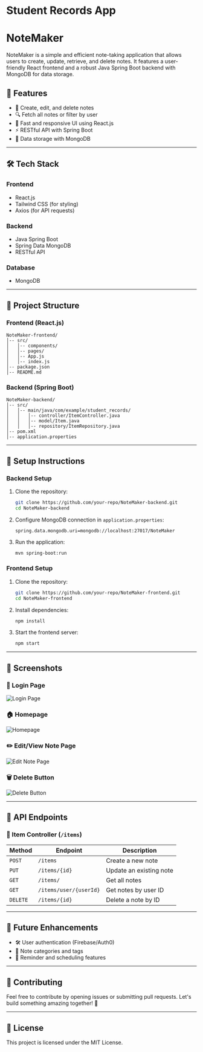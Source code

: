 # Student Records App
# NoteMaker

NoteMaker is a simple and efficient note-taking application that allows users to create, update, retrieve, and delete notes. It features a user-friendly React frontend and a robust Java Spring Boot backend with MongoDB for data storage.

## 📌 Features
- 📝 Create, edit, and delete notes
- 🔍 Fetch all notes or filter by user
- 🚀 Fast and responsive UI using React.js
- ⚡ RESTful API with Spring Boot
- 💾 Data storage with MongoDB

---

## 🛠️ Tech Stack

### Frontend
- React.js
- Tailwind CSS (for styling)
- Axios (for API requests)

### Backend
- Java Spring Boot
- Spring Data MongoDB
- RESTful API

### Database
- MongoDB

---

## 📂 Project Structure

### Frontend (React.js)
```
NoteMaker-frontend/
│-- src/
│   │-- components/
│   │-- pages/
│   │-- App.js
│   │-- index.js
│-- package.json
│-- README.md
```

### Backend (Spring Boot)
```
NoteMaker-backend/
│-- src/
│   │-- main/java/com/example/student_records/
│   │   │-- controller/ItemController.java
│   │   │-- model/Item.java
│   │   │-- repository/ItemRepository.java
│-- pom.xml
│-- application.properties
```

---

## 🚀 Setup Instructions

### Backend Setup
1. Clone the repository:
   ```bash
   git clone https://github.com/your-repo/NoteMaker-backend.git
   cd NoteMaker-backend
   ```
2. Configure MongoDB connection in `application.properties`:
   ```properties
   spring.data.mongodb.uri=mongodb://localhost:27017/NoteMaker
   ```
3. Run the application:
   ```bash
   mvn spring-boot:run
   ```

### Frontend Setup
1. Clone the repository:
   ```bash
   git clone https://github.com/your-repo/NoteMaker-frontend.git
   cd NoteMaker-frontend
   ```
2. Install dependencies:
   ```bash
   npm install
   ```
3. Start the frontend server:
   ```bash
   npm start
   ```

---

## 📸 Screenshots

### 🪪 Login Page
![Login Page](student-records-frontend/public/Login-Page.png)

### 🏠 Homepage
![Homepage](student-records-frontend/public/Main.png)

### ✏️ Edit/View Note Page
![Edit Note Page](student-records-frontend/public/for-edit-button.png)

### 🗑️ Delete Button
![Delete Button](student-records-frontend/public/for-delete-button.png)

---

## 📜 API Endpoints

### 🔹 Item Controller (`/items`)
| Method  | Endpoint               | Description                      |
|---------|------------------------|----------------------------------|
| `POST`  | `/items`               | Create a new note               |
| `PUT`   | `/items/{id}`          | Update an existing note         |
| `GET`   | `/items/`              | Get all notes                   |
| `GET`   | `/items/user/{userId}` | Get notes by user ID            |
| `DELETE`| `/items/{id}`          | Delete a note by ID             |

---

## 🎯 Future Enhancements
- 🛠️ User authentication (Firebase/Auth0)
- 📌 Note categories and tags
- 📅 Reminder and scheduling features

---

## 🤝 Contributing
Feel free to contribute by opening issues or submitting pull requests. Let's build something amazing together! 🚀

---

## 📜 License
This project is licensed under the MIT License.


